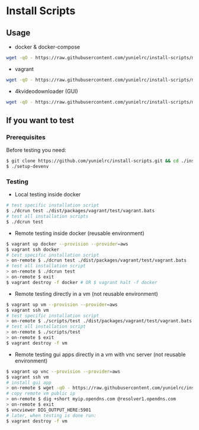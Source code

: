 # Install Scripts

## Usage

- docker & docker-compose

```sh
wget -qO - https://raw.githubusercontent.com/yunielrc/install-scripts/master/dist/packages/docker/docker-ubuntu | bash
```

- vagrant

```sh
wget -qO - https://raw.githubusercontent.com/yunielrc/install-scripts/master/dist/packages/vagrant/vagrant-ubuntu | bash
```

- 4kvideodownloader (GUI)

```sh
wget -qO - https://raw.githubusercontent.com/yunielrc/install-scripts/master/dist/packages/4kvideodownloader/4kvideodownloader-ubuntu | bash
```

## If you want to test

### Prerequisites

Before testing you need:

```sh
$ git clone https://github.com/yunielrc/install-scripts.git && cd ./install-scripts
$ ./setup-devenv
```

### Testing

- Local testing inside docker

```sh
# test specific installation script
$ ./dcrun test ./dist/packages/vagrant/test/vagrant.bats
# test all installation scripts
$ ./dcrun test
```

- Remote testing inside docker (reusable environment)

```sh
$ vagrant up docker --provision --provider=aws
$ vagrant ssh docker
# test specific installation script
> on-remote $ ./dcrun test ./dist/packages/vagrant/test/vagrant.bats
# test all installation script
> on-remote $ ./dcrun test
> on-remote $ exit
$ vagrant destroy -f docker # OR $ vagrant halt -f docker
```

- Remote testing directly in a vm (not reusable environment)

```sh
$ vagrant up vm --provision --provider=aws
$ vagrant ssh vm
# test specific installation script
> on-remote $ ./scripts/test ./dist/packages/vagrant/test/vagrant.bats
# test all installation script
> on-remote $ ./scripts/test
> on-remote $ exit
$ vagrant destroy -f vm
```

- Remote testing gui apps directly in a vm with vnc server (not reusable environment)

```sh
$ vagrant up vnc --provision --provider=aws
$ vagrant ssh vm
# install gui app
> on-remote $ wget -qO - https://raw.githubusercontent.com/yunielrc/install-scripts/master/dist/packages/4kvideodownloader/4kvideodownloader-ubuntu | bash
# copy remote vm public ip
> on-remote $ dig +short myip.opendns.com @resolver1.opendns.com
> on-remote $ exit
$ vncviewer DIG_OUTPUT_HERE:5901
# later, when testing is done run:
$ vagrant destroy -f vm
```
